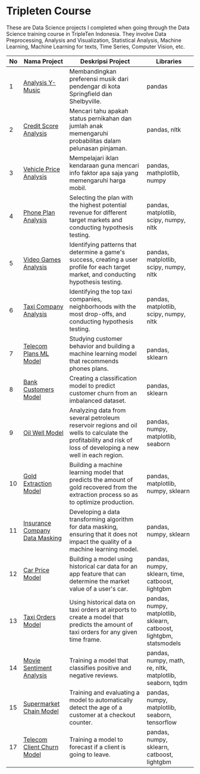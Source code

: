 # Tripleten Course

These are Data Science projects I completed when going through the Data Science training course in TripleTen Indonesia. They involve Data Preprocessing, Analysis and Visualization, Statistical Analysis, Machine Learning, Machine Learning for texts, Time Series, Computer Vision, etc.

| No  |Nama Project                  | Deskripsi Project                          | Libraries |
|----|-----------------------------|------------------------------------------|------------|
| 1  | [Analysis Y-Music](https://github.com/Iskandar2312/Tripleten-Course/tree/Project-1) | Membandingkan preferensi musik dari pendengar di kota Springfield dan Shelbyville. | pandas |
| 2  |[Credit Score Analysis](https://github.com/Iskandar2312/Tripleten-Course/tree/Project-2) | Mencari tahu apakah status pernikahan dan jumlah anak memengaruhi probabilitas dalam pelunasan pinjaman.        | pandas, nltk |
| 3  |[Vehicle Price Analysis](https://github.com/Iskandar2312/Tripleten-Course/tree/Project-3)| Mempelajari iklan kendaraan guna mencari info faktor apa saja yang memengaruhi harga mobil. | pandas, mathplotlib, numpy |
| 4  |[Phone Plan Analysis](https://github.com/Iskandar2312/Tripleten-Course/tree/Project-4)| Selecting the plan with the highest potential revenue for different target markets and conducting hypothesis testing. | pandas, matplotlib, scipy, numpy, nltk |
| 5  |[Video Games Analysis](https://github.com/Iskandar2312/Tripleten-Course/tree/Project-5)| Identifying patterns that determine a game's success, creating a user profile for each target market, and conducting hypothesis testing. | pandas, matplotlib, scipy, numpy, nltk |
| 6  |[Taxi Company Analysis](https://github.com/Iskandar2312/Tripleten-Course/tree/Project-6)| Identifying the top taxi companies, neighborhoods with the most drop-offs, and conducting hypothesis testing. | pandas, matplotlib, scipy, numpy, nltk |
| 7  |[Telecom Plans ML Model](https://github.com/Iskandar2312/Tripleten-Course/tree/Project-7)| Studying customer behavior and building a machine learning model that recommends phones plans. | pandas, sklearn |
| 8  |[Bank Customers Model](https://github.com/Iskandar2312/Tripleten-Course/tree/Project-8)| Creating a classification model to predict customer churn from an imbalanced dataset. | pandas, sklearn |
| 9  |[Oil Well Model](https://github.com/Iskandar2312/Tripleten-Course/tree/Project-9)| Analyzing data from several petroleum reservoir regions and oil wells to calculate the profitability and risk of loss of developing a new well in each region. | pandas, numpy, matplotlib, seaborn |
| 10  |[Gold Extraction Model](https://github.com/Iskandar2312/Tripleten-Course/tree/Project-10)| Building a machine learning model that predicts the amount of gold recovered from the extraction process so as to optimize production. | pandas, matplotlib, numpy, sklearn |
| 11  |[Insurance Company Data Masking](https://github.com/Iskandar2312/Tripleten-Course/tree/Project-11)| Developing a data transforming algorithm for data masking, ensuring that it does not impact the quality of a machine learning model. | pandas, numpy, sklearn |
| 12  |[Car Price Model](https://github.com/Iskandar2312/Tripleten-Course/tree/Project-12)| Building a model using historical car data for an app feature that can determine the market value of a user's car. | pandas, numpy, sklearn, time, catboost, lightgbm |
| 13  |[Taxi Orders Model](https://github.com/Iskandar2312/Tripleten-Course/tree/Project-13)| Using historical data on taxi orders at airports to create a model that predicts the amount of taxi orders for any given time frame. | pandas, numpy, matplotlib, sklearn, catboost, lightgbm, statsmodels |
| 14  |[Movie Sentiment Analysis](https://github.com/Iskandar2312/Tripleten-Course/tree/Project-14)| Training a model that classifies positive and negative reviews. | pandas, numpy, math, re, nltk, matplotlib, seaborn, tqdm |
| 15  |[Supermarket Chain Model](https://github.com/Iskandar2312/Tripleten-Course/tree/Project-15)| Training and evaluating a model to automatically detect the age of a customer at a checkout counter. | pandas, numpy, matplotlib, seaborn, tensorflow |
| 17  |[Telecom Client Churn Model](https://github.com/Iskandar2312/Tripleten-Course/tree/Final-Project)| Training a model to forecast if a client is going to leave. | pandas, numpy, sklearn, catboost, lightgbm |


